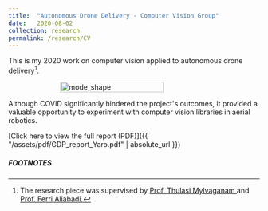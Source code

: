 ```yaml
---
title:  "Autonomous Drone Delivery - Computer Vision Group"
date:   2020-08-02
collection: research
permalink: /research/CV
---
```

This is my 2020 work on computer vision applied to autonomous drone delivery[^1].
<figure style="display: flex; flex-direction: column; align-items: center;">
  <img src="{{ "/assets/img/research/drone_gif.gif" | absolute_url }}" alt="mode_shape" class="post-pic" style="width: 70%;"/>
</figure>

Although COVID significantly hindered the project's outcomes, it provided a valuable opportunity to experiment with computer vision libraries in aerial robotics.

[Click here to view the full report (PDF)]({{ "/assets/pdf/GDP_report_Yaro.pdf" | absolute_url }})

##### FOOTNOTES
[^1]: The research piece was supervised by <a href="https://profiles.imperial.ac.uk/t.mylvaganam"> Prof. Thulasi Mylvaganam </a> and <a href = "https://profiles.imperial.ac.uk/m.h.aliabadi"> Prof. Ferri Aliabadi.</a>
